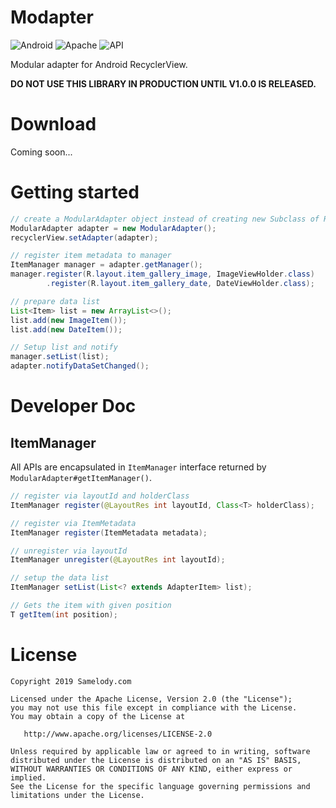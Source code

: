 # Modapter

![Android](https://img.shields.io/badge/platform-Android-brightgreen.svg)
![Apache](https://img.shields.io/github/license/samelody/modapter.svg)
![API](https://img.shields.io/badge/API-15%2B-brightgreen.svg)

Modular adapter for Android RecyclerView.

**DO NOT USE THIS LIBRARY IN PRODUCTION UNTIL V1.0.0 IS RELEASED.**

# Download

Coming soon...

# Getting started

```java
// create a ModularAdapter object instead of creating new Subclass of RecyclerView.Adapter.
ModularAdapter adapter = new ModularAdapter();
recyclerView.setAdapter(adapter);

// register item metadata to manager
ItemManager manager = adapter.getManager();
manager.register(R.layout.item_gallery_image, ImageViewHolder.class)
        .register(R.layout.item_gallery_date, DateViewHolder.class);

// prepare data list
List<Item> list = new ArrayList<>();
list.add(new ImageItem());
list.add(new DateItem());

// Setup list and notify
manager.setList(list);
adapter.notifyDataSetChanged();
```

# Developer Doc

## ItemManager

All APIs are encapsulated in `ItemManager` interface returned by `ModularAdapter#getItemManager()`.

```java
// register via layoutId and holderClass
ItemManager register(@LayoutRes int layoutId, Class<T> holderClass);

// register via ItemMetadata
ItemManager register(ItemMetadata metadata);

// unregister via layoutId
ItemManager unregister(@LayoutRes int layoutId);

// setup the data list
ItemManager setList(List<? extends AdapterItem> list);

// Gets the item with given position
T getItem(int position);
```

# License

```
Copyright 2019 Samelody.com

Licensed under the Apache License, Version 2.0 (the "License");
you may not use this file except in compliance with the License.
You may obtain a copy of the License at

   http://www.apache.org/licenses/LICENSE-2.0

Unless required by applicable law or agreed to in writing, software
distributed under the License is distributed on an "AS IS" BASIS,
WITHOUT WARRANTIES OR CONDITIONS OF ANY KIND, either express or implied.
See the License for the specific language governing permissions and
limitations under the License.
```